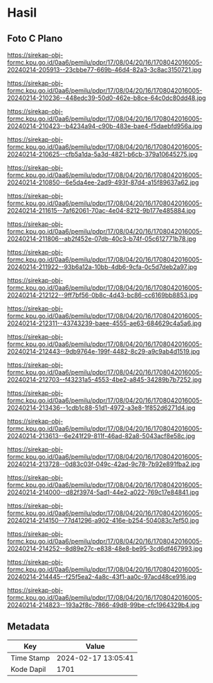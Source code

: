 # Hasil

## Foto C Plano

https://sirekap-obj-formc.kpu.go.id/0aa6/pemilu/pdpr/17/08/04/20/16/1708042016005-20240214-205913--23cbbe77-669b-46d4-82a3-3c8ac3150721.jpg

https://sirekap-obj-formc.kpu.go.id/0aa6/pemilu/pdpr/17/08/04/20/16/1708042016005-20240214-210236--448edc39-50d0-462e-b8ce-64c0dc80dd48.jpg

https://sirekap-obj-formc.kpu.go.id/0aa6/pemilu/pdpr/17/08/04/20/16/1708042016005-20240214-210423--b4234a94-c90b-483e-bae4-f5daebfd956a.jpg

https://sirekap-obj-formc.kpu.go.id/0aa6/pemilu/pdpr/17/08/04/20/16/1708042016005-20240214-210625--cfb5a1da-5a3d-4821-b6cb-379a10645275.jpg

https://sirekap-obj-formc.kpu.go.id/0aa6/pemilu/pdpr/17/08/04/20/16/1708042016005-20240214-210850--6e5da4ee-2ad9-493f-87d4-a15f89637a62.jpg

https://sirekap-obj-formc.kpu.go.id/0aa6/pemilu/pdpr/17/08/04/20/16/1708042016005-20240214-211615--7af62061-70ac-4e04-8212-9b177e485884.jpg

https://sirekap-obj-formc.kpu.go.id/0aa6/pemilu/pdpr/17/08/04/20/16/1708042016005-20240214-211806--ab2f452e-07db-40c3-b74f-05c612771b78.jpg

https://sirekap-obj-formc.kpu.go.id/0aa6/pemilu/pdpr/17/08/04/20/16/1708042016005-20240214-211922--93b6a12a-10bb-4db6-9cfa-0c5d7deb2a97.jpg

https://sirekap-obj-formc.kpu.go.id/0aa6/pemilu/pdpr/17/08/04/20/16/1708042016005-20240214-212122--9ff7bf56-0b8c-4d43-bc86-cc6169bb8853.jpg

https://sirekap-obj-formc.kpu.go.id/0aa6/pemilu/pdpr/17/08/04/20/16/1708042016005-20240214-212311--43743239-baee-4555-ae63-684629c4a5a6.jpg

https://sirekap-obj-formc.kpu.go.id/0aa6/pemilu/pdpr/17/08/04/20/16/1708042016005-20240214-212443--9db9764e-199f-4482-8c29-a9c9ab4d1519.jpg

https://sirekap-obj-formc.kpu.go.id/0aa6/pemilu/pdpr/17/08/04/20/16/1708042016005-20240214-212703--f43231a5-4553-4be2-a845-34289b7b7252.jpg

https://sirekap-obj-formc.kpu.go.id/0aa6/pemilu/pdpr/17/08/04/20/16/1708042016005-20240214-213436--1cdb1c88-51d1-4972-a3e8-1f852d6271d4.jpg

https://sirekap-obj-formc.kpu.go.id/0aa6/pemilu/pdpr/17/08/04/20/16/1708042016005-20240214-213613--6e241f29-811f-46ad-82a8-5043acf8e58c.jpg

https://sirekap-obj-formc.kpu.go.id/0aa6/pemilu/pdpr/17/08/04/20/16/1708042016005-20240214-213728--0d83c03f-049c-42ad-9c78-7b92e891fba2.jpg

https://sirekap-obj-formc.kpu.go.id/0aa6/pemilu/pdpr/17/08/04/20/16/1708042016005-20240214-214000--d82f3974-5ad1-44e2-a022-769c17e84841.jpg

https://sirekap-obj-formc.kpu.go.id/0aa6/pemilu/pdpr/17/08/04/20/16/1708042016005-20240214-214150--77d41296-a902-416e-b254-504083c7ef50.jpg

https://sirekap-obj-formc.kpu.go.id/0aa6/pemilu/pdpr/17/08/04/20/16/1708042016005-20240214-214252--8d89e27c-e838-48e8-be95-3cd6df467993.jpg

https://sirekap-obj-formc.kpu.go.id/0aa6/pemilu/pdpr/17/08/04/20/16/1708042016005-20240214-214445--f25f5ea2-4a8c-43f1-aa0c-97acd48ce916.jpg

https://sirekap-obj-formc.kpu.go.id/0aa6/pemilu/pdpr/17/08/04/20/16/1708042016005-20240214-214823--193a2f8c-7866-49d8-99be-cfc1964329b4.jpg


## Metadata

| Key        | Value               |
| ---------- | ------------------- |
| Time Stamp | 2024-02-17 13:05:41 |
| Kode Dapil | 1701                |



